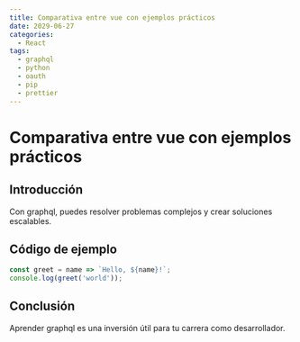 ```yaml
---
title: Comparativa entre vue con ejemplos prácticos
date: 2029-06-27
categories:
  - React
tags:
  - graphql
  - python
  - oauth
  - pip
  - prettier
---
```


# Comparativa entre vue con ejemplos prácticos

## Introducción

Con graphql, puedes resolver problemas complejos y crear soluciones escalables.

## Código de ejemplo

```javascript
const greet = name => `Hello, ${name}!`;
console.log(greet('world'));
```

## Conclusión

Aprender graphql es una inversión útil para tu carrera como desarrollador.